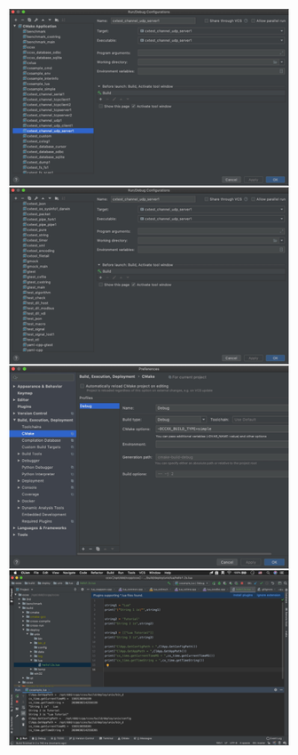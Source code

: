
![ccxx-build-type-simple-apps1](./man/img/ccxx-build-type-simple-apps1.jpg)
![ccxx-build-type-simple-apps2](./man/img/ccxx-build-type-simple-apps2.jpg)
![clion-ccxx-build-type](./man/img/clion-ccxx-build-type.jpg)
![cxsample_lua_run](./man/img/cxsample_lua_run.jpg)
